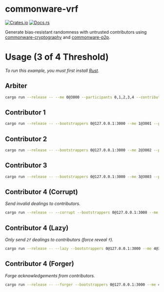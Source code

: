 # commonware-vrf

[![Crates.io](https://img.shields.io/crates/v/commonware-vrf.svg)](https://crates.io/crates/commonware-vrf)
[![Docs.rs](https://docs.rs/commonware-vrf/badge.svg)](https://docs.rs/commonware-vrf)

Generate bias-resistant randomness with untrusted contributors using [commonware-cryptography](https://crates.io/crates/commonware-cryptography) and [commonware-p2p](https://crates.io/crates/commonware-p2p).

# Usage (3 of 4 Threshold)

_To run this example, you must first install [Rust](https://www.rust-lang.org/tools/install)._

## Arbiter
```bash
cargo run --release -- --me 0@3000 --participants 0,1,2,3,4 --contributors 1,2,3,4
```

## Contributor 1
```bash
cargo run --release -- --bootstrappers 0@127.0.0.1:3000 --me 1@3001 --participants 0,1,2,3,4  --arbiter 0 --contributors 1,2,3,4
```

## Contributor 2
```bash
cargo run --release -- --bootstrappers 0@127.0.0.1:3000 --me 2@3002 --participants 0,1,2,3,4  --arbiter 0 --contributors 1,2,3,4
```

## Contributor 3
```bash
cargo run --release -- --bootstrappers 0@127.0.0.1:3000 --me 3@3003 --participants 0,1,2,3,4  --arbiter 0 --contributors 1,2,3,4
```

## Contributor 4 (Corrupt)

_Send invalid dealings to contributors._

```bash
cargo run --release -- --corrupt --bootstrappers 0@127.0.0.1:3000 --me 4@3004 --participants 0,1,2,3,4 --arbiter 0 --contributors 1,2,3,4
```

## Contributor 4 (Lazy)

_Only send `2f` dealings to contributors (force reveal `f`)._

```bash
cargo run --release -- --lazy --bootstrappers 0@127.0.0.1:3000 --me 4@3004 --participants 0,1,2,3,4 --arbiter 0 --contributors 1,2,3,4
```

## Contributor 4 (Forger)

_Forge acknowledgements from contributors._

```bash
cargo run --release -- --forger --bootstrappers 0@127.0.0.1:3000 --me 4@3004 --participants 0,1,2,3,4 --arbiter 0 --contributors 1,2,3,4
```